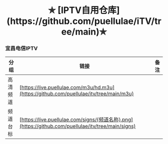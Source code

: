 <h1 align="center"> ✯ [IPTV自用仓库] (https://github.com/puellulae/iTV/tree/main)✯ </h1>
<h3> 宜昌电信IPTV </h3>

|  分 组  |  链接                                                                          |  备 注  |
|--------|-------------------------------------------------------------------------------------|--------|
|  高清频道  |  [https://live.puellulae.com/m3u/hd.m3u](https://github.com/puellulae/itv/tree/main/m3u)  |  |
|  频道台标  |  [https://live.puellulae.com/signs/{频道名称}.png](https://github.com/puellulae/itv/tree/main/signs)  |  |
